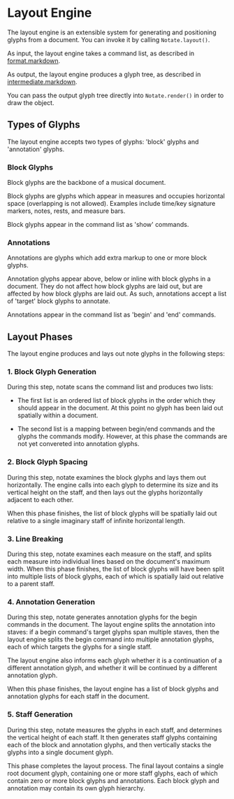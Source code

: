 
Layout Engine
=============

The layout engine is an extensible system for generating and positioning
glyphs from a document. You can invoke it by calling `Notate.layout()`.

As input, the layout engine takes a command list, as described in
[format.markdown](https://github.com/davekilian/notate.js/blob/master/doc/intermediate.markdown).

As output, the layout engine produces a glyph tree, as described in
[intermediate.markdown](https://github.com/davekilian/notate.js/blob/master/doc/intermediate.markdown).

You can pass the output glyph tree directly into `Notate.render()` in order to
draw the object.

## Types of Glyphs

The layout engine accepts two types of glyphs: 'block' glyphs and 'annotation'
glyphs.

### Block Glyphs

Block glyphs are the backbone of a musical document. 

Block glyphs are glyphs which appear in measures and occupies horizontal space
(overlapping is not allowed). Examples include time/key signature markers,
notes, rests, and measure bars.

Block glyphs appear in the command list as 'show' commands.

### Annotations

Annotations are glyphs which add extra markup to one or more block glyphs.

Annotation glyphs appear above, below or inline with block glyphs in a
document. They do not affect how block glyphs are laid out, but are affected by
how block glyphs are laid out. As such, annotations accept a list of 'target'
block glyphs to annotate.

Annotations appear in the command list as 'begin' and 'end' commands.

## Layout Phases

The layout engine produces and lays out note glyphs in the following steps:

### 1. Block Glyph Generation

During this step, notate scans the command list and produces two lists:

* The first list is an ordered list of block glyphs in the order which they
  should appear in the document. At this point no glyph has been laid out
  spatially within a document.

* The second list is a mapping between begin/end commands and the glyphs the
  commands modify. However, at this phase the commands are not yet convereted
  into annotation glyphs.

### 2. Block Glyph Spacing

During this step, notate examines the block glyphs and lays them out
horizontally. The engine calls into each glyph to determine its size and its
vertical height on the staff, and then lays out the glyphs horizontally
adjacent to each other.

When this phase finishes, the list of block glyphs will be spatially laid out
relative to a single imaginary staff of infinite horizontal length.

### 3. Line Breaking

During this step, notate examines each measure on the staff, and splits each
measure into individual lines based on the document's maximum width. When this
phase finishes, the list of block glyphs will have been split into multiple
lists of block glyphs, each of which is spatially laid out relative to a parent
staff.

### 4. Annotation Generation

During this step, notate generates annotation glyphs for the begin commands in
the document. The layout engine splits the annotation into staves: if a begin
command's target glyphs span multiple staves, then the layout engine splits the
begin command into multiple annotation glyphs, each of which targets the glyphs
for a single staff.

The layout engine also informs each glyph whether it is a continuation of a
different annotation glyph, and whether it will be continued by a different
annotation glyph.

When this phase finishes, the layout engine has a list of block glyphs and
annotation glyphs for each staff in the document.

### 5. Staff Generation

During this step, notate measures the glyphs in each staff, and determines the
vertical height of each staff. It then generates staff glyphs containing each
of the block and annotation glyphs, and then vertically stacks the glyphs into
a single document glyph.

This phase completes the layout process. The final layout contains a single
root document glyph, containing one or more staff glyphs, each of which contain
zero or more block glyphs and annotations. Each block glyph and annotation may
contain its own glyph hierarchy.

